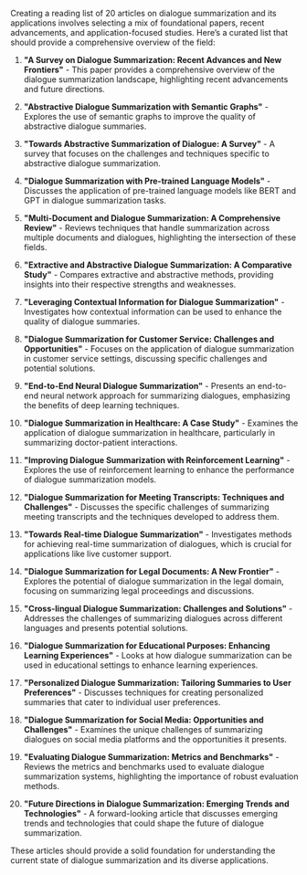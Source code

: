 Creating a reading list of 20 articles on dialogue summarization and its applications involves selecting a mix of foundational papers, recent advancements, and application-focused studies. Here’s a curated list that should provide a comprehensive overview of the field:

1. **"A Survey on Dialogue Summarization: Recent Advances and New Frontiers"** - This paper provides a comprehensive overview of the dialogue summarization landscape, highlighting recent advancements and future directions.

2. **"Abstractive Dialogue Summarization with Semantic Graphs"** - Explores the use of semantic graphs to improve the quality of abstractive dialogue summaries.

3. **"Towards Abstractive Summarization of Dialogue: A Survey"** - A survey that focuses on the challenges and techniques specific to abstractive dialogue summarization.

4. **"Dialogue Summarization with Pre-trained Language Models"** - Discusses the application of pre-trained language models like BERT and GPT in dialogue summarization tasks.

5. **"Multi-Document and Dialogue Summarization: A Comprehensive Review"** - Reviews techniques that handle summarization across multiple documents and dialogues, highlighting the intersection of these fields.

6. **"Extractive and Abstractive Dialogue Summarization: A Comparative Study"** - Compares extractive and abstractive methods, providing insights into their respective strengths and weaknesses.

7. **"Leveraging Contextual Information for Dialogue Summarization"** - Investigates how contextual information can be used to enhance the quality of dialogue summaries.

8. **"Dialogue Summarization for Customer Service: Challenges and Opportunities"** - Focuses on the application of dialogue summarization in customer service settings, discussing specific challenges and potential solutions.

9. **"End-to-End Neural Dialogue Summarization"** - Presents an end-to-end neural network approach for summarizing dialogues, emphasizing the benefits of deep learning techniques.

10. **"Dialogue Summarization in Healthcare: A Case Study"** - Examines the application of dialogue summarization in healthcare, particularly in summarizing doctor-patient interactions.

11. **"Improving Dialogue Summarization with Reinforcement Learning"** - Explores the use of reinforcement learning to enhance the performance of dialogue summarization models.

12. **"Dialogue Summarization for Meeting Transcripts: Techniques and Challenges"** - Discusses the specific challenges of summarizing meeting transcripts and the techniques developed to address them.

13. **"Towards Real-time Dialogue Summarization"** - Investigates methods for achieving real-time summarization of dialogues, which is crucial for applications like live customer support.

14. **"Dialogue Summarization for Legal Documents: A New Frontier"** - Explores the potential of dialogue summarization in the legal domain, focusing on summarizing legal proceedings and discussions.

15. **"Cross-lingual Dialogue Summarization: Challenges and Solutions"** - Addresses the challenges of summarizing dialogues across different languages and presents potential solutions.

16. **"Dialogue Summarization for Educational Purposes: Enhancing Learning Experiences"** - Looks at how dialogue summarization can be used in educational settings to enhance learning experiences.

17. **"Personalized Dialogue Summarization: Tailoring Summaries to User Preferences"** - Discusses techniques for creating personalized summaries that cater to individual user preferences.

18. **"Dialogue Summarization for Social Media: Opportunities and Challenges"** - Examines the unique challenges of summarizing dialogues on social media platforms and the opportunities it presents.

19. **"Evaluating Dialogue Summarization: Metrics and Benchmarks"** - Reviews the metrics and benchmarks used to evaluate dialogue summarization systems, highlighting the importance of robust evaluation methods.

20. **"Future Directions in Dialogue Summarization: Emerging Trends and Technologies"** - A forward-looking article that discusses emerging trends and technologies that could shape the future of dialogue summarization.

These articles should provide a solid foundation for understanding the current state of dialogue summarization and its diverse applications.